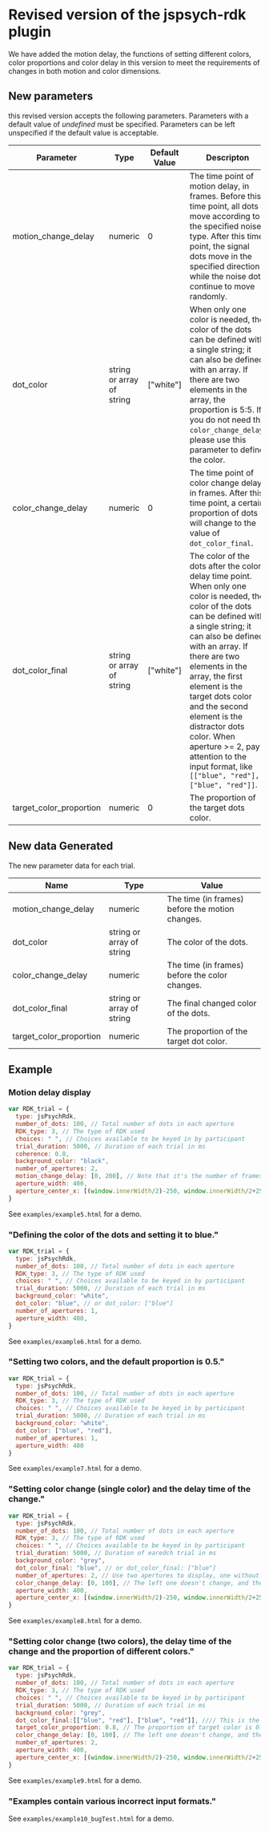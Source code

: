 # Revised version of the jspsych-rdk plugin

We have added the motion delay, the functions of setting different colors, color proportions and color delay in this version to meet the requirements of changes in both motion and color dimensions.

## New parameters

this revised version accepts the following parameters. Parameters with a default value of *undefined* must be specified. Parameters can be left unspecified if the default value is acceptable.

| Parameter          | Type                      | Default Value | Descripton                               |
| ------------------ | ------------------------- | ------------- | ---------------------------------------- |
| motion_change_delay|numeric                    | 0             | The time point of motion delay, in frames. Before this time point, all dots move according to the specified noise type. After this time point, the signal dots move in the specified direction while the noise dots continue to move randomly.|
| dot_color          | string or array of string | ["white"]     | When only one color is needed, the color of the dots can be defined with a single string; it can also be defined with an array. If there are two elements in the array, the proportion is 5:5. If you do not need the `color_change_delay`, please use this parameter to define the color.|
|color_change_delay | numeric                    | 0             | The time point of color change delay, in frames. After this time point, a certain proportion of dots will change to the value of `dot_color_final`.|
| dot_color_final    | string or array of string | ["white"]     | The color of the dots after the color delay time point. When only one color is needed, the color of the dots can be defined with a single string; it can also be defined with an array. If there are two elements in the array, the first element is the target dots color and the second element is the distractor dots color. When aperture >= 2, pay attention to the input format, like `[["blue", "red"], ["blue", "red"]]`.|
| target_color_proportion | numeric              | 0             | The proportion of the target dots color. |


## New data Generated

The new parameter data for each trial.

| Name                   | Type                      | Value                                          |
| ---------------------- | ------------------------- | ---------------------------------------------- |
| motion_change_delay    | numeric                   | The time (in frames) before the motion changes.|
| dot_color              | string or array of string | The color of the dots.                         |
| color_change_delay     | numeric                   | The time (in frames) before the color changes. |
| dot_color_final        | string or array of string | The final changed color of the dots.           |
| target_color_proportion| numeric                   | The proportion of the target dot color.        |

## Example

### Motion delay display

```js
var RDK_trial = {
  type: jsPsychRdk,
  number_of_dots: 100, // Total number of dots in each aperture
  RDK_type: 3, // The type of RDK used
  choices: " ", // Choices available to be keyed in by participant
  trial_duration: 5000, // Duration of each trial in ms
  coherence: 0.8,
  background_color: "black",
  number_of_apertures: 2,
  motion_change_delay: [0, 200], // Note that it's the number of frames here, not milliseconds
  aperture_width: 400, 
  aperture_center_x: [(window.innerWidth/2)-250, window.innerWidth/2+250] //Separate the apertures on the screen (window.innerWidth/2 is the middle of the screen)
}
```
See `examples/example5.html` for a demo.

### "Defining the color of the dots and setting it to blue."

```js
var RDK_trial = {
  type: jsPsychRdk,
  number_of_dots: 100, // Total number of dots in each aperture
  RDK_type: 3, // The type of RDK used
  choices: " ", // Choices available to be keyed in by participant
  trial_duration: 5000, // Duration of each trial in ms
  background_color: "white",
  dot_color: "blue", // or dot_color: ["blue"]
  number_of_apertures: 1,
  aperture_width: 400, 
}
```
See `examples/example6.html` for a demo.

### "Setting two colors, and the default proportion is 0.5." 

```js
var RDK_trial = {
  type: jsPsychRdk,
  number_of_dots: 100, // Total number of dots in each aperture
  RDK_type: 3, // The type of RDK used
  choices: " ", // Choices available to be keyed in by participant
  trial_duration: 5000, // Duration of each trial in ms
  background_color: "white",
  dot_color: ["blue", "red"],
  number_of_apertures: 1,
  aperture_width: 400
}
```
See `examples/example7.html` for a demo.

### "Setting color change (single color) and the delay time of the change."

```js
var RDK_trial = {
  type: jsPsychRdk,
  number_of_dots: 100, // Total number of dots in each aperture
  RDK_type: 3, // The type of RDK used
  choices: " ", // Choices available to be keyed in by participant
  trial_duration: 5000, // Duration of earedch trial in ms
  background_color: "grey",
  dot_color_final: "blue", // or dot_color_final: ["blue"]
  number_of_apertures: 2, // Use two apertures to display, one without color change and one with color change
  color_change_delay: [0, 100], // The left one doesn't change, and the right one turns blue after 100 frames (approximately 1.7 seconds)
  aperture_width: 400, 
  aperture_center_x: [(window.innerWidth/2)-250, window.innerWidth/2+250] //Separate the apertures on the screen (window.innerWidth/2 is the middle of the screen)
}
```
See `examples/example8.html` for a demo.

### "Setting color change (two colors), the delay time of the change and the proportion of different colors."

```js
var RDK_trial = {
  type: jsPsychRdk,
  number_of_dots: 100, // Total number of dots in each aperture
  RDK_type: 3, // The type of RDK used
  choices: " ", // Choices available to be keyed in by participant
  trial_duration: 5000, // Duration of each trial in ms
  background_color: "grey",
  dot_color_final:[["blue", "red"], ["blue", "red"]], //// This is the input format
  target_color_proportion: 0.8, // The proportion of target color is 0.8, corresponding to the first color, that is, blue
  color_change_delay: [0, 100], // The left one doesn't change, and the right one turns into blue and red after 100 frames (approximately 1.7 seconds)
  number_of_apertures: 2,
  aperture_width: 400, 
  aperture_center_x: [(window.innerWidth/2)-250, window.innerWidth/2+250] //Separate the apertures on the screen (window.innerWidth/2 is the middle of the screen)
}
```
See `examples/example9.html` for a demo.

### "Examples contain various incorrect input formats."

See `examples/example10_bugTest.html` for a demo.